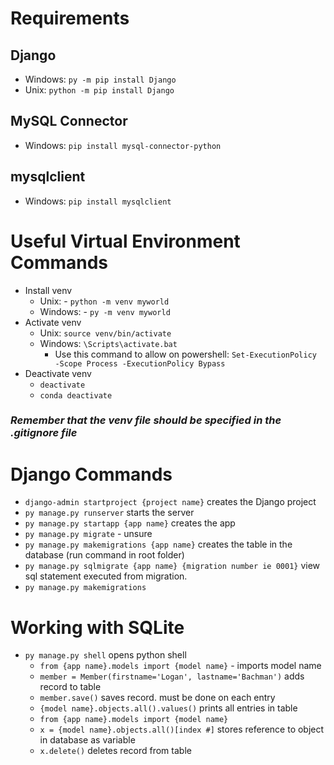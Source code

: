 # Requirements
## Django
- Windows: `py -m pip install Django`
- Unix: `python -m pip install Django`
## MySQL Connector 
- Windows: `pip install mysql-connector-python`

## mysqlclient
- Windows: `pip install mysqlclient`


# Useful Virtual Environment Commands
- Install venv
    - Unix: - `python -m venv myworld`
    - Windows: - `py -m venv myworld`
- Activate venv   
    - Unix: `source venv/bin/activate`
    - Windows: `\Scripts\activate.bat`
        - Use this command to allow on powershell: `Set-ExecutionPolicy -Scope Process -ExecutionPolicy Bypass`
- Deactivate venv
    - `deactivate`
    - `conda deactivate`
### *Remember that the venv file should be specified in the .gitignore file*

# Django Commands 
- `django-admin startproject {project name}` creates the Django project
- `py manage.py runserver` starts the server
- `py manage.py startapp {app name}` creates the app
- `py manage.py migrate` - unsure 
- `py manage.py makemigrations {app name}` creates the table in the database (run command in root folder)
- `py manage.py sqlmigrate {app name} {migration number ie 0001}` view sql statement executed from migration.
- `py manage.py makemigrations`


# Working with SQLite
- `py manage.py shell` opens python shell
    - `from {app name}.models import {model name}` - imports model name
    - `member = Member(firstname='Logan', lastname='Bachman')` adds record to table
    - `member.save()` saves record. must be done on each entry
    - `{model name}.objects.all().values()` prints all entries in table
    - `from {app name}.models import {model name}`
    - `x = {model name}.objects.all()[index #]` stores reference to object in database as variable
    - `x.delete()` deletes record from table 
